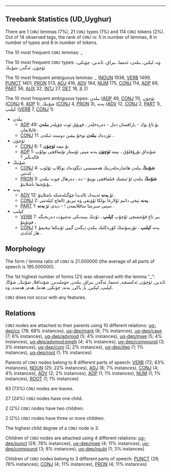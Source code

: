 

--------------------------------------------------------------------------------

## Treebank Statistics (UD_Uyghur)

There are 1 `CONJ` lemmas (7%), 21 `CONJ` types (1%) and 114 `CONJ` tokens (2%).
Out of 14 observed tags, the rank of `CONJ` is: 5 in number of lemmas, 8 in number of types and 8 in number of tokens.

The 10 most frequent `CONJ` lemmas: _

The 10 most frequent `CONJ` types:  ۋە، لېكىن، بىلەن، ئەمما، بىراق، ئاندىن، چۈنكى، ئۈچۈن، ئەگەر، شۇنىڭ

The 10 most frequent ambiguous lemmas: _ ([NOUN]() 1936, [VERB]() 1499, [PUNCT]() 1401, [PRON]() 513, [ADJ]() 416, [ADV]() 184, [NUM]() 175, [CONJ]() 114, [ADP]() 69, [PART]() 56, [AUX]() 32, [INTJ]() 27, [DET]() 18, [X]() 2)

The 10 most frequent ambiguous types:  بىلەن ([ADP]() 49, [CONJ]() 11), ئۈچۈن ([CONJ]() 6, [ADP]() 1), شۇنىڭ ([CONJ]() 4, [PRON]() 3), يەنە ([ADV]() 12, [CONJ]() 2, [PART]() 1), كېلىپ ([VERB]() 7, [CONJ]() 1)


* بىلەن
  * [ADP]() 49: بۇ تاغ بۈك - باراقسان دەل - دەرەخلەر ، قويۇق ئوت چۆپلەر <b>بىلەن</b> قاپلانغان .
  * [CONJ]() 11: ئۆردەك <b>بىلەن</b> توخۇ يېقىن دوست ئىكەن ،
* ئۈچۈن
  * [CONJ]() 6: بۇ نېمە <b>ئۈچۈن</b> ؟
  * [ADP]() 1: شۇنداق تۇرۇقلۇق ، نېمە <b>ئۈچۈن</b> يەنە مېنى ئۇستاز تۇتماقچى بولۇپ قالدىڭىز ؟
* شۇنىڭ
  * [CONJ]() 4: <b>شۇنىڭ</b> بىلەن ھاشارەتلەرنىڭ ھەممىسى دېگۈدەك توڭلاپ ئۆلۈپ كەتتى .
  * [PRON]() 3: <b>شۇنىڭ</b> بىلەن ئۇ ئىشىك قىلماقچى بوپتۇ - دە ، دەرھال چوت بىلەن يۇنۇشقا باشلاپتۇ .
* يەنە
  * [ADV]() 12: ئۇ <b>يەنە</b> ئەينەك ئالدىدا چۆگىلەشكە باشلاپتۇ .
  * [CONJ]() 2: <b>يەنە</b> تېخى دائىم ئۇلارغا بولكا ئۇۋىقى ۋە تېرىق ئالغاچ كېلەتتى .
  * [PART]() 1: سېنى سىرىتتا ساقلايمەن ! - دېدى ئۇ <b>يەنە</b> .
* كېلىپ
  * [VERB]() 7: بىر تاغ قۇشقىچى ئۇچۇپ <b>كېلىپ</b> ، ئۇنىڭ يېنىدىكى نەشپۈت دەرىخىگە قونۇپتۇ ،
  * [CONJ]() 1: يەنە <b>كېلىپ</b> ، تۇرسۇننىڭ كۆرەڭلىك بىلەن دېگەن گېپى ئۇنىڭغا تېخىمۇ ھار كەلدى .

## Morphology

The form / lemma ratio of `CONJ` is 21.000000 (the average of all parts of speech is 195.000000).

The 1st highest number of forms (21) was observed with the lemma “_”: ئاندىن, ئۈچۈن, ئەكسىچە, ئەمما, ئەگەر, بىراق, بىلەن, جۈملىدىن, شۇنداقلا, شۇنىڭ, شۇڭا, كېلىپ, لېكىن, يا, ياكى, يەنە, چۈنكى, ھەتتا, ھەم, ھەمدە, ۋە.

`CONJ` does not occur with any features.


## Relations

`CONJ` nodes are attached to their parents using 10 different relations: [ug-dep/cc]() (78; 68% instances), [ug-dep/mark]() (8; 7% instances), [ug-dep/case]() (7; 6% instances), [ug-dep/advmod]() (5; 4% instances), [ug-dep/mwe]() (5; 4% instances), [ug-dep/advmod:emph]() (4; 4% instances), [ug-dep/compound]() (3; 3% instances), [ug-dep/conj]() (2; 2% instances), [ug-dep/dep]() (1; 1% instances), [ug-dep/root]() (1; 1% instances)

Parents of `CONJ` nodes belong to 8 different parts of speech: [VERB]() (72; 63% instances), [NOUN]() (25; 22% instances), [ADJ]() (8; 7% instances), [CONJ]() (4; 4% instances), [ADV]() (2; 2% instances), [ADP]() (1; 1% instances), [NUM]() (1; 1% instances), [ROOT]() (1; 1% instances)

83 (73%) `CONJ` nodes are leaves.

27 (24%) `CONJ` nodes have one child.

2 (2%) `CONJ` nodes have two children.

2 (2%) `CONJ` nodes have three or more children.

The highest child degree of a `CONJ` node is 3.

Children of `CONJ` nodes are attached using 4 different relations: [ug-dep/punct]() (29; 78% instances), [ug-dep/mwe]() (4; 11% instances), [ug-dep/compound]() (3; 8% instances), [ug-dep/nsubj]() (1; 3% instances)

Children of `CONJ` nodes belong to 3 different parts of speech: [PUNCT]() (29; 78% instances), [CONJ]() (4; 11% instances), [PRON]() (4; 11% instances)

